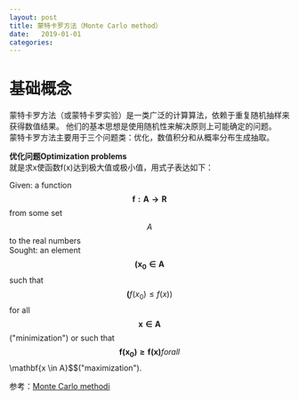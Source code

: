 ```yaml
---
layout: post
title: 蒙特卡罗方法（Monte Carlo method）
date:   2019-01-01
categories: 
---
```


# 基础概念
蒙特卡罗方法（或蒙特卡罗实验）是一类广泛的计算算法，依赖于重复随机抽样来获得数值结果。 他们的基本思想是使用随机性来解决原则上可能确定的问题。  
蒙特卡罗方法主要用于三个问题类：优化，数值积分和从概率分布生成抽取。

**优化问题Optimization problems**  
就是求x使函数f(x)达到极大值或极小值，用式子表达如下：  

Given: a function $$\mathbf{f:A \to R}$$ from some set $$A$$ to the real numbers   
Sought: an element $$\mathbf{(x_{0} \in A}$$ such that $$\mathbf(f(x_{0})\le f(x))$$ for all $$\mathbf{x \in A}$$ ("minimization") or such that $$\mathbf{f(x_{0}) \ge f(x)} for all $$\mathbf{x \in A}$$("maximization").


参考：[Monte Carlo methodi](https://en.wikipedia.org/wiki/Monte_Carlo_method)

